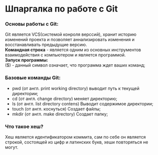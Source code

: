 # Шпаргалка по работе с Git

### Основы работы с Git:  
Git является VCS(системой конроля верссий), хранит историю изменений проекта и позволяет аннализировать изменения и восстанавливать предыдущие версию.  
**Командная строка** - является одним из основных инструментов взаимодействия с компьютером и является программой.  
**Запуск программы:**  
($) - данный символ означает, что программа ждет ваших команд;  
### Базовые команды Git:
* pwd (от англ. print working directory) выводит путь к текущей директории;
* cd (от англ. change directory) меняет директорию;
* ls (от англ. list directory contens) Выводит содержимое директории;
* touch (от англ. коснуться) Создает файлы;
* mkdir (от англ. make directory) Создает папку;
### Что такое хеш?  
Хеш является идентификатором коммита, сам по себе он является строкой, состоящей из цифр и латинских букв, хеши повторяться не могут.